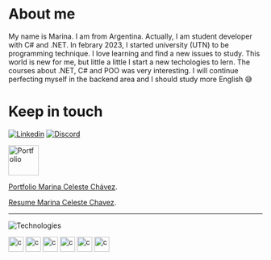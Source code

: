 # About me

My name is Marina. I am from Argentina. Actually, I am student developer with C# and .NET. In febrary 2023, I started university (UTN) to be programming technique.
I love learning and find a new issues to study. This world is new for me, but little a little I start a new techologies to lern. The courses about .NET, C# and POO was very interesting. I will continue perfecting myself in the backend area and I should study more English 😅

# Keep in touch

[![Linkedin](https://img.shields.io/badge/LinkedIn-0077B5?style=for-the-badge&logo=linkedin&logoColor=white)](https://www.linkedin.com/in/marina-celeste-chavez-198940202/)
[![Discord](https://img.shields.io/badge/Discord-%235865F2.svg?style=for-the-badge&logo=discord&logoColor=white)](https://discord.com/users/@MarinaCeleste#6797)

<img src="https://www.marinacelestechavez.com/imagenes/foto%20perfil.jpeg" alt="Portfolio" width="60" height="60" />

[Portfolio Marina Celeste Chávez](https://www.marinacelestechavez.com/).

[Resume Marina Celeste Chavez](https://drive.google.com/file/d/1KZMjna5CVtwvFV807uzzJidDDByCICw7/view?usp=share_link).

<hr/>

![Technologies](https://img.shields.io/badge/Technologies-%23000000.svg?style=for-the-badge&logo=firefox&logoColor=#00FF00)

<div>  
<img src="https://user-images.githubusercontent.com/87341430/210485998-cf59413f-afca-4219-9b4b-b86096c0181e.png" alt="c" width="30" height="30" />
<img src="https://user-images.githubusercontent.com/87341430/210486568-61d797b8-ef8c-499b-bb3b-b65218ba8ec2.png" alt="c" width="30" height="30" />
<img src="https://user-images.githubusercontent.com/87341430/210487731-320c625e-342c-431a-a377-74c139fc7375.png" alt="c" width="30" height="30" />
<img src="https://user-images.githubusercontent.com/87341430/210487269-d8e68842-e860-4f36-8118-6530fe7956ce.png" alt="c" width="30" height="30" />
<img src="https://user-images.githubusercontent.com/87341430/210487391-fb652c2f-d593-426e-8af9-6cb41d28a33e.png" alt="c" width="30" height="30" />
<img src="https://learn.microsoft.com/dotnet/media/dotnet-logo.png" alt="c" width="30" height="30" />
</div>

<!---
marinacchavez89/marinacchavez89 is a ✨ special ✨ repository because its `README.md` (this file) appears on your GitHub profile.
You can click the Preview link to take a look at your changes.
--->
